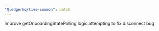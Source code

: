 ```yaml
---
"@ledgerhq/live-common": patch
---
```


Improve getOnboardingStatePolling logic attempting to fix disconnect bug
